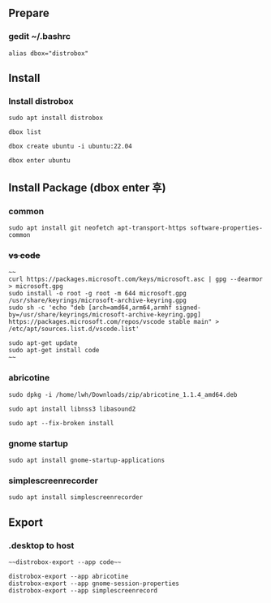 ## Prepare

### gedit ~/.bashrc
```
alias dbox="distrobox"
```

## Install 

### Install distrobox
```
sudo apt install distrobox

dbox list

dbox create ubuntu -i ubuntu:22.04

dbox enter ubuntu
```

## Install Package (dbox enter 후)

### common 
```
sudo apt install git neofetch apt-transport-https software-properties-common
```
### ~~vs code~~
```
~~
curl https://packages.microsoft.com/keys/microsoft.asc | gpg --dearmor > microsoft.gpg
sudo install -o root -g root -m 644 microsoft.gpg /usr/share/keyrings/microsoft-archive-keyring.gpg
sudo sh -c 'echo "deb [arch=amd64,arm64,armhf signed-by=/usr/share/keyrings/microsoft-archive-keyring.gpg] https://packages.microsoft.com/repos/vscode stable main" > /etc/apt/sources.list.d/vscode.list'

sudo apt-get update
sudo apt-get install code 
~~
```

### abricotine
```
sudo dpkg -i /home/lwh/Downloads/zip/abricotine_1.1.4_amd64.deb

sudo apt install libnss3 libasound2

sudo apt --fix-broken install
```


### gnome startup
```
sudo apt install gnome-startup-applications
```

### simplescreenrecorder
```
sudo apt install simplescreenrecorder
```

## Export
### .desktop to host 
```
~~distrobox-export --app code~~

distrobox-export --app abricotine
distrobox-export --app gnome-session-properties
distrobox-export --app simplescreenrecord
```